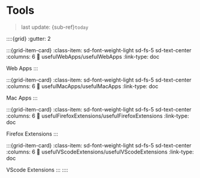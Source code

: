 # Tools
> last update: {sub-ref}`today`


::::{grid}
:gutter: 2

:::{grid-item-card}
:class-item: sd-font-weight-light sd-fs-5 sd-text-center
:columns: 6
:link: usefulWebApps/usefulWebApps
:link-type: doc

Web Apps
:::

:::{grid-item-card}
:class-item: sd-font-weight-light sd-fs-5 sd-text-center
:columns: 6
:link: usefulMacApps/usefulMacApps
:link-type: doc

Mac Apps
:::

:::{grid-item-card}
:class-item: sd-font-weight-light sd-fs-5 sd-text-center
:columns: 6
:link: usefulFirefoxExtensions/usefulFirefoxExtensions
:link-type: doc

Firefox Extensions
:::

:::{grid-item-card}
:class-item: sd-font-weight-light sd-fs-5 sd-text-center
:columns: 6
:link: usefulVScodeExtensions/usefulVScodeExtensions
:link-type: doc

VScode Extensions
:::
::::